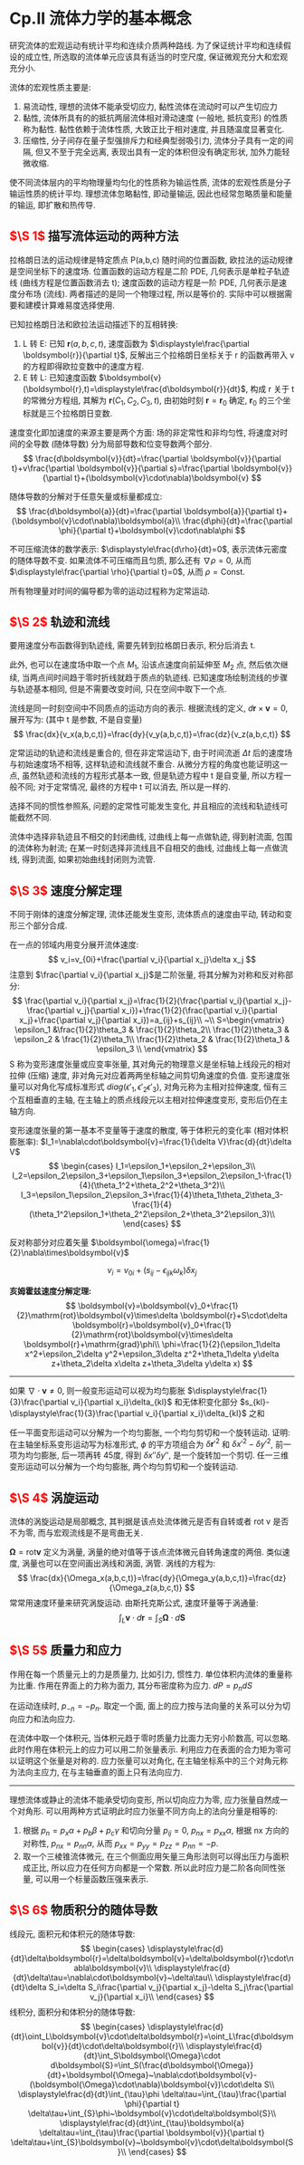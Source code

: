 # Cp.II 流体力学的基本概念

研究流体的宏观运动有统计平均和连续介质两种路线. 为了保证统计平均和连续假设的成立性, 所选取的流体单元应该具有适当的时空尺度, 保证微观充分大和宏观充分小.

流体的宏观性质主要是:
1. 易流动性, 理想的流体不能承受切应力, 黏性流体在流动时可以产生切应力
2. 黏性, 流体所具有的的抵抗两层流体相对滑动速度 (一般地, 抵抗变形) 的性质称为黏性. 黏性依赖于流体性质, 大致正比于相对速度, 并且随温度显著变化.
3. 压缩性, 分子间存在量子型强排斥力和经典型弱吸引力, 流体分子具有一定的间隔, 但又不至于完全远离, 表现出具有一定的体积但没有确定形状, 加外力能轻微收缩.

使不同流体层内的平均物理量均匀化的性质称为输运性质, 流体的宏观性质是分子输运性质的统计平均. 理想流体忽略黏性, 即动量输运, 因此也经常忽略质量和能量的输运, 即扩散和热传导.

## <font color='red'>$\S 1$  </font>描写流体运动的两种方法

拉格朗日法的运动规律是特定质点 P(a,b,c) 随时间的位置函数, 欧拉法的运动规律是空间坐标下的速度场. 位置函数的运动方程是二阶 PDE, 几何表示是单粒子轨迹线 (曲线方程是位置函数消去 t); 速度函数的运动方程是一阶 PDE, 几何表示是速度分布场 (流线).
两者描述的是同一个物理过程, 所以是等价的. 实际中可以根据需要和建模计算难易度选择使用.

已知拉格朗日法和欧拉法运动描述下的互相转换:
1. L 转 E: 已知 $\boldsymbol{r}(a,b,c,t)$, 速度函数为 $\displaystyle\frac{\partial \boldsymbol{r}}{\partial t}$, 反解出三个拉格朗日坐标关于 r 的函数再带入 v 的方程即得欧拉变数中的速度方程.
2. E 转 L: 已知速度函数 $\boldsymbol{v}(\boldsymbol{r},t)=\displaystyle\frac{d\boldsymbol{r}}{dt}$, 构成 r 关于 t 的常微分方程组, 其解为 $\boldsymbol{r}(C_1,C_2,C_3,t)$, 由初始时刻 $\boldsymbol{r}=\boldsymbol{r}_0$ 确定, $\boldsymbol{r}_0$ 的三个坐标就是三个拉格朗日变数.

速度变化即加速度的来源主要是两个方面: 场的非定常性和非均匀性, 将速度对时间的全导数 (随体导数) 分为局部导数和位变导数两个部分.
$$
\frac{d\boldsymbol{v}}{dt}=\frac{\partial \boldsymbol{v}}{\partial t}+v\frac{\partial \boldsymbol{v}}{\partial s}=\frac{\partial \boldsymbol{v}}{\partial t}+(\boldsymbol{v}\cdot\nabla)\boldsymbol{v}
$$

随体导数的分解对于任意矢量或标量都成立:
$$
\frac{d\boldsymbol{a}}{dt}=\frac{\partial \boldsymbol{a}}{\partial t}+(\boldsymbol{v}\cdot\nabla)\boldsymbol{a}\\
\frac{d\phi}{dt}=\frac{\partial \phi}{\partial t}+\boldsymbol{v}\cdot\nabla\phi
$$

不可压缩流体的数学表示: $\displaystyle\frac{d\rho}{dt}=0$, 表示流体元密度的随体导数不变. 如果流体不可压缩而且匀质, 那么还有 $\nabla\rho=0$, 从而 $\displaystyle\frac{\partial \rho}{\partial t}=0$, 从而 $\rho=\mathrm{Const}$.

所有物理量对时间的偏导都为零的运动过程称为定常运动.

## <font color='red'>$\S 2$  </font>轨迹和流线

要用速度分布函数得到轨迹线, 需要先转到拉格朗日表示, 积分后消去 t.

此外, 也可以在速度场中取一个点 $M_1$, 沿该点速度向前延伸至 $M_2$ 点, 然后依次继续, 当两点间时间趋于零时折线就趋于质点的轨迹线. 已知速度场绘制流线的步骤与轨迹基本相同, 但是不需要改变时间, 只在空间中取下一个点.

流线是同一时刻空间中不同质点的运动方向的表示. 根据流线的定义, $d\boldsymbol{r}\times\boldsymbol{v}=0$, 展开写为: (其中 t 是参数, 不是自变量)
$$
\frac{dx}{v_x(a,b,c,t)}=\frac{dy}{v_y(a,b,c,t)}=\frac{dz}{v_z(a,b,c,t)}
$$

定常运动的轨迹和流线是重合的, 但在非定常运动下, 由于时间流逝 $\Delta t$ 后的速度场与初始速度场不相等, 这样轨迹和流线就不重合.
从微分方程的角度也能证明这一点, 虽然轨迹和流线的方程形式基本一致, 但是轨迹方程中 t 是自变量, 所以方程一般不同; 对于定常情况, 最终的方程中 t 可以消去, 所以是一样的.

选择不同的惯性参照系, 问题的定常性可能发生变化, 并且相应的流线和轨迹线可能截然不同.

流体中选择非轨迹且不相交的封闭曲线, 过曲线上每一点做轨迹, 得到射流面, 包围的流体称为射流; 在某一时刻选择非流线且不自相交的曲线, 过曲线上每一点做流线, 得到流面, 如果初始曲线封闭则为流管.

## <font color='red'>$\S 3$  </font>速度分解定理

不同于刚体的速度分解定理, 流体还能发生变形, 流体质点的速度由平动, 转动和变形三个部分合成.

在一点的邻域内用变分展开流体速度:
$$
v_i=v_{0i}+\frac{\partial v_i}{\partial x_j}\delta x_j
$$
注意到 $\frac{\partial v_i}{\partial x_j}$是二阶张量, 将其分解为对称和反对称部分:
$$
\frac{\partial v_i}{\partial x_j}=\frac{1}{2}(\frac{\partial v_i}{\partial x_j}-\frac{\partial v_j}{\partial x_i})+\frac{1}{2}(\frac{\partial v_i}{\partial x_j}+\frac{\partial v_j}{\partial x_i})=a_{ij}+s_{ij}\\
~\\
S=\begin{vmatrix}
    \epsilon_1 &\frac{1}{2}\theta_3 & \frac{1}{2}\theta_2\\
    \frac{1}{2}\theta_3 & \epsilon_2 & \frac{1}{2}\theta_1\\
    \frac{1}{2}\theta_2 & \frac{1}{2}\theta_1 & \epsilon_3 \\
\end{vmatrix}
$$
S 称为变形速度张量或应变率张量, 其对角元的物理意义是坐标轴上线段元的相对拉伸 (压缩) 速度, 非对角元对应着两两坐标轴之间剪切角速度的负值.
变形速度张量可以对角化写成标准形式 $diag(\epsilon'_1,\epsilon'_2\epsilon'_3)$, 对角元称为主相对拉伸速度, 恒有三个互相垂直的主轴, 在主轴上的质点线段元以主相对拉伸速度变形, 变形后仍在主轴方向.

变形速度张量的第一基本不变量等于速度的散度, 等于体积元的变化率 (相对体积膨胀率): $I_1=\nabla\cdot\boldsymbol{v}=\frac{1}{\delta V}\frac{d}{dt}\delta V$
$$
\begin{cases}
    I_1=\epsilon_1+\epsilon_2+\epsilon_3\\
    I_2=\epsilon_2\epsilon_3+\epsilon_1\epsilon_3+\epsilon_2\epsilon_1-\frac{1}{4}(\theta_1^2+\theta_2^2+\theta_3^2)\\
    I_3=\epsilon_1\epsilon_2\epsilon_3+\frac{1}{4}\theta_1\theta_2\theta_3-\frac{1}{4}(\theta_1^2\epsilon_1+\theta_2^2\epsilon_2+\theta_3^2\epsilon_3)\\
\end{cases}
$$

反对称部分对应着矢量 $\boldsymbol{\omega}=\frac{1}{2}\nabla\times\boldsymbol{v}$

$$
v_i=v_{0i}+(s_{ij}-\epsilon_{ijk}\omega_{k})\delta x_j
$$

**亥姆霍兹速度分解定理:**
$$
\boldsymbol{v}=\boldsymbol{v}_0+\frac{1}{2}\mathrm{rot}\boldsymbol{v}\times\delta \boldsymbol{r}+S\cdot\delta \boldsymbol{r}=\boldsymbol{v}_0+\frac{1}{2}\mathrm{rot}\boldsymbol{v}\times\delta \boldsymbol{r}+\mathrm{grad}\phi\\
\phi=\frac{1}{2}(\epsilon_1\delta x^2+\epsilon_2\delta y^2+\epsilon_3\delta z^2+\theta_1\delta y\delta z+\theta_2\delta x\delta z+\theta_3\delta y\delta x)
$$

---
如果 $\nabla\cdot\boldsymbol{v}\ne0$, 则一般变形运动可以视为均匀膨胀 $\displaystyle\frac{1}{3}\frac{\partial v_i}{\partial x_i}\delta_{kl}$ 和无体积变化部分 $s_{kl}-\displaystyle\frac{1}{3}\frac{\partial v_i}{\partial x_i}\delta_{kl}$ 之和

任一平面变形运动可以分解为一个均匀膨胀, 一个均匀剪切和一个旋转运动. 证明: 在主轴坐标系变形运动写为标准形式, $\phi$ 的平方项组合为 $\delta\boldsymbol{r}'^2$ 和 $\delta x'^2-\delta y'^2$, 前一项为均匀膨胀, 后一项再转 45度, 得到 $\delta x''\delta y''$, 是一个旋转加一个剪切.
任一三维变形运动可以分解为一个均匀膨胀, 两个均匀剪切和一个旋转运动.

## <font color='red'>$\S 4$  </font>涡旋运动

流体的涡旋运动是局部概念, 其判据是该点处流体微元是否有自转或者 rot v 是否不为零, 而与宏观流线是不是弯曲无关.

$\boldsymbol{\Omega}=\mathrm{rot}\boldsymbol{v}$ 定义为涡量, 涡量的绝对值等于该点流体微元自转角速度的两倍. 类似速度, 涡量也可以在空间画出涡线和涡面, 涡管. 涡线的方程为:
$$
\frac{dx}{\Omega_x(a,b,c,t)}=\frac{dy}{\Omega_y(a,b,c,t)}=\frac{dz}{\Omega_z(a,b,c,t)}
$$
常常用速度环量来研究涡旋运动. 由斯托克斯公式, 速度环量等于涡通量:
$$
\int_L\boldsymbol{v}\cdot d\boldsymbol{r}=\int_S\boldsymbol{\Omega}\cdot d\boldsymbol{S}
$$

## <font color='red'>$\S 5$  </font>质量力和应力

作用在每一个质量元上的力是质量力, 比如引力, 惯性力. 单位体积内流体的重量称为比重.
作用在界面上的力称为面力, 其分布密度称为应力. $dP=p_ndS$

在运动连续时, $p_{-n}=-p_n$. 取定一个面, 面上的应力按与法向量的关系可以分为切向应力和法向应力.

在流体中取一个体积元, 当体积元趋于零时质量力比面力无穷小阶数高, 可以忽略. 此时作用在体积元上的应力可以用二阶张量表示. 利用应力在表面的合力矩为零可以证明这个张量是对称的. 应力张量可以对角化, 在主轴坐标系中的三个对角元称为法向主应力, 在与主轴垂直的面上只有法向应力.

---
理想流体或静止的流体不能承受切向变形, 所以切向应力为零, 应力张量自然成一个对角形.
可以用两种方式证明此时应力张量不同方向上的法向分量是相等的:
1. 根据 $p_n=p_x\alpha+p_b\beta+p_c\gamma$ 和切向分量 $p_{ij}=0$, $p_{nx}=p_{xx}\alpha$, 根据 nx 方向的对称性, $p_{nx}=p_{nn}\alpha$, 从而 $p_{xx}=p_{yy}=p_{zz}=p_{nn}=-p$.
2. 取一个三棱锥流体微元, 在三个侧面应用矢量三角形法则可以得出压力与面积成正比, 所以应力在任何方向都是一个常数.
所以此时应力是二阶各向同性张量, 可以用一个标量函数压强来表示.

## <font color='red'>$\S 6$  </font>物质积分的随体导数

线段元, 面积元和体积元的随体导数:
$$
\begin{cases}
\displaystyle\frac{d}{dt}\delta\boldsymbol{r}=\delta\boldsymbol{v}=\delta\boldsymbol{r}\cdot\nabla\boldsymbol{v}\\
\displaystyle\frac{d}{dt}\delta\tau=\nabla\cdot\boldsymbol{v}~\delta\tau\\
\displaystyle\frac{d}{dt}\delta S_i=\delta S_i\frac{\partial v_j}{\partial x_j}-\delta S_j\frac{\partial v_j}{\partial x_i}\\
\end{cases}
$$
线积分, 面积分和体积分的随体导数:
$$
\begin{cases}
\displaystyle\frac{d}{dt}\oint_L\boldsymbol{v}\cdot\delta\boldsymbol{r}=\oint_L\frac{d\boldsymbol{v}}{dt}\cdot\delta\boldsymbol{r}\\
\displaystyle\frac{d}{dt}\int_S\boldsymbol{\Omega}\cdot d\boldsymbol{S}=\int_S(\frac{d\boldsymbol{\Omega}}{dt}+\boldsymbol{\Omega}~\nabla\cdot\boldsymbol{v}-(\boldsymbol{\Omega}\cdot\nabla)\boldsymbol{v})\cdot\delta S\\
\displaystyle\frac{d}{dt}\int_{\tau}\phi \delta\tau=\int_{\tau}\frac{\partial \phi}{\partial t} \delta\tau+\int_{S}\phi~\boldsymbol{v}\cdot\delta\boldsymbol{S}\\
\displaystyle\frac{d}{dt}\int_{\tau}\boldsymbol{a} \delta\tau=\int_{\tau}\frac{\partial \boldsymbol{v}}{\partial t} \delta\tau+\int_{S}\boldsymbol{v}~\boldsymbol{v}\cdot\delta\boldsymbol{S}\\
\end{cases}
$$